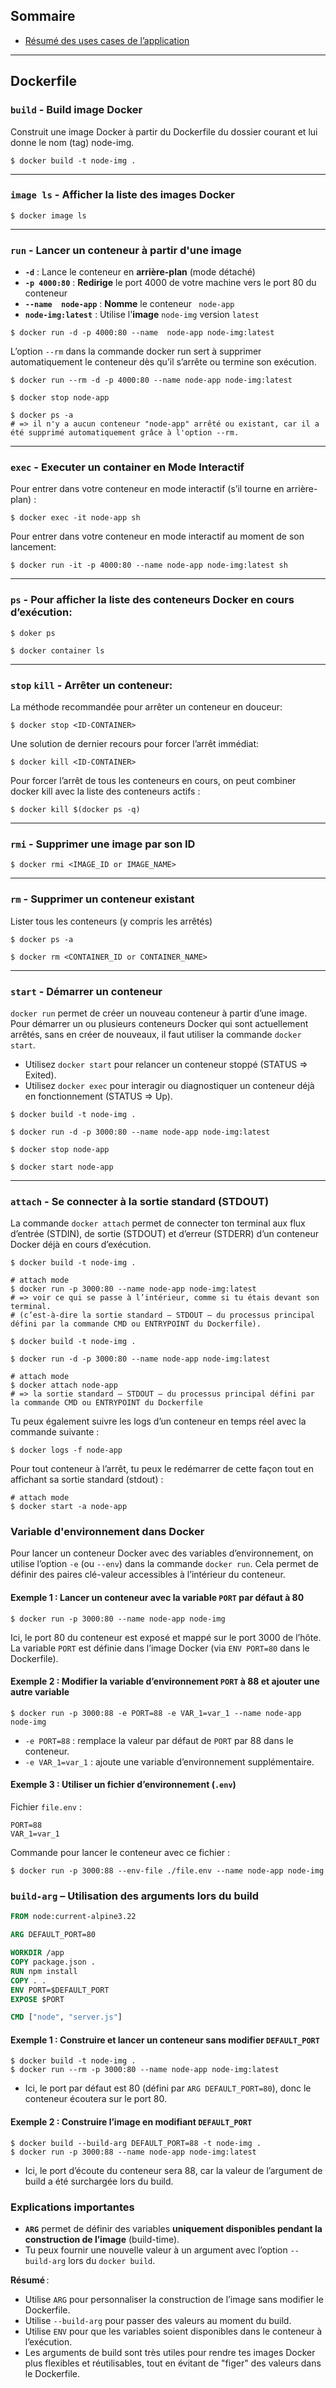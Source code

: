## Sommaire
* [Résumé des uses cases de l’application](uses_cases.md)

--- 

## Dockerfile
### `build` - Build image Docker
Construit une image Docker à partir du Dockerfile du dossier courant et lui donne le nom (tag) node-img.
```
$ docker build -t node-img .
```

---

### `image ls` - Afficher la liste des images Docker
```
$ docker image ls
```

---

### `run` - Lancer un conteneur à partir d'une image
- **`-d`** : Lance le conteneur en **arrière-plan** (mode détaché)
- **`-p 4000:80`** : **Redirige** le port 4000 de votre machine vers le port 80 du conteneur
- **`--name  node-app`** : **Nomme** le conteneur ` node-app`
- **`node-img:latest`** : Utilise l'**image** `node-img` version `latest`

```
$ docker run -d -p 4000:80 --name  node-app node-img:latest
```

L’option `--rm` dans la commande docker run sert à supprimer automatiquement le conteneur dès qu’il s’arrête ou termine son exécution.
```
$ docker run --rm -d -p 4000:80 --name node-app node-img:latest

$ docker stop node-app

$ docker ps -a
# => il n'y a aucun conteneur "node-app" arrêté ou existant, car il a été supprimé automatiquement grâce à l'option --rm.
```

---

### `exec` - Executer un container en Mode Interactif
Pour entrer dans votre conteneur en mode interactif (s’il tourne en arrière-plan) :
```
$ docker exec -it node-app sh
```

Pour entrer dans votre conteneur en mode interactif au moment de son lancement:
```
$ docker run -it -p 4000:80 --name node-app node-img:latest sh
```

---

### `ps` - Pour afficher la liste des conteneurs Docker en cours d’exécution:
```
$ doker ps

$ docker container ls
```

---

### `stop` `kill` - Arrêter un conteneur:
La méthode recommandée pour arrêter un conteneur en douceur:
```
$ docker stop <ID-CONTAINER>
```

Une solution de dernier recours pour forcer l’arrêt immédiat:
```
$ docker kill <ID-CONTAINER>
```

Pour forcer l’arrêt de tous les conteneurs en cours, on peut combiner docker kill avec la liste des conteneurs actifs :
```
$ docker kill $(docker ps -q)
```

---

### `rmi` - Supprimer une image par son ID
```
$ docker rmi <IMAGE_ID or IMAGE_NAME>
```

---

### `rm` - Supprimer un conteneur existant
Lister tous les conteneurs (y compris les arrêtés)
```
$ docker ps -a
```
```
$ docker rm <CONTAINER_ID or CONTAINER_NAME>
```

---

### `start` - Démarrer un conteneur

`docker run` permet de créer un nouveau conteneur à partir d’une image.
Pour démarrer un ou plusieurs conteneurs Docker qui sont actuellement arrêtés, sans en créer de nouveaux, il faut utiliser la commande `docker start`.

- Utilisez `docker start` pour relancer un conteneur stoppé (STATUS => Exited).
- Utilisez `docker exec` pour interagir ou diagnostiquer un conteneur déjà en fonctionnement (STATUS => Up).

```
$ docker build -t node-img .

$ docker run -d -p 3000:80 --name node-app node-img:latest

$ docker stop node-app
```
``` 
$ docker start node-app
```

---

### `attach` -  Se connecter à la sortie standard (STDOUT)
La commande `docker attach` permet de connecter ton terminal aux flux d’entrée (STDIN), de sortie (STDOUT) et d’erreur (STDERR) d’un conteneur Docker déjà en cours d’exécution.
```
$ docker build -t node-img .

# attach mode
$ docker run -p 3000:80 --name node-app node-img:latest
# => voir ce qui se passe à l’intérieur, comme si tu étais devant son terminal. 
# (c’est-à-dire la sortie standard – STDOUT – du processus principal défini par la commande CMD ou ENTRYPOINT du Dockerfile).

```
``` 
$ docker build -t node-img .

$ docker run -d -p 3000:80 --name node-app node-img:latest

# attach mode
$ docker attach node-app
# => la sortie standard – STDOUT – du processus principal défini par la commande CMD ou ENTRYPOINT du Dockerfile
```

Tu peux également suivre les logs d’un conteneur en temps réel avec la commande suivante :
```
$ docker logs -f node-app
```

Pour tout conteneur à l’arrêt, tu peux le redémarrer de cette façon tout en affichant sa sortie standard (stdout) :
```
# attach mode
$ docker start -a node-app
```

### Variable d'environnement dans Docker

Pour lancer un conteneur Docker avec des variables d’environnement, on utilise l’option `-e` (ou `--env`) dans la commande `docker run`. Cela permet de définir des paires clé-valeur accessibles à l’intérieur du conteneur.

#### Exemple 1 : Lancer un conteneur avec la variable `PORT` par défaut à 80

```
$ docker run -p 3000:80 --name node-app node-img
```

Ici, le port 80 du conteneur est exposé et mappé sur le port 3000 de l’hôte. La variable `PORT` est définie dans l’image Docker (via `ENV PORT=80` dans le Dockerfile).

#### Exemple 2 : Modifier la variable d’environnement `PORT` à 88 et ajouter une autre variable

```
$ docker run -p 3000:88 -e PORT=88 -e VAR_1=var_1 --name node-app node-img
```

- `-e PORT=88` : remplace la valeur par défaut de `PORT` par 88 dans le conteneur.
- `-e VAR_1=var_1` : ajoute une variable d’environnement supplémentaire.


#### Exemple 3 : Utiliser un fichier d’environnement (`.env`)

Fichier `file.env` :

```
PORT=88
VAR_1=var_1
```

Commande pour lancer le conteneur avec ce fichier :

```
$ docker run -p 3000:88 --env-file ./file.env --name node-app node-img
```

### `build-arg` – Utilisation des arguments lors du build

```dockerfile
FROM node:current-alpine3.22

ARG DEFAULT_PORT=80

WORKDIR /app
COPY package.json .
RUN npm install
COPY . .
ENV PORT=$DEFAULT_PORT
EXPOSE $PORT

CMD ["node", "server.js"]
```

#### Exemple 1 : Construire et lancer un conteneur sans modifier `DEFAULT_PORT`

```
$ docker build -t node-img .
$ docker run --rm -p 3000:80 --name node-app node-img:latest
```
- Ici, le port par défaut est 80 (défini par `ARG DEFAULT_PORT=80`), donc le conteneur écoutera sur le port 80.

#### Exemple 2 : Construire l’image en modifiant `DEFAULT_PORT`

```
$ docker build --build-arg DEFAULT_PORT=88 -t node-img .
$ docker run -p 3000:88 --name node-app node-img:latest
```

- Ici, le port d’écoute du conteneur sera 88, car la valeur de l’argument de build a été surchargée lors du build.


### Explications importantes

- **`ARG`** permet de définir des variables **uniquement disponibles pendant la construction de l’image** (build-time).
- Tu peux fournir une nouvelle valeur à un argument avec l’option `--build-arg` lors du `docker build`.

**Résumé** :

- Utilise `ARG` pour personnaliser la construction de l’image sans modifier le Dockerfile.
- Utilise `--build-arg` pour passer des valeurs au moment du build.
- Utilise `ENV` pour que les variables soient disponibles dans le conteneur à l’exécution.
- Les arguments de build sont très utiles pour rendre tes images Docker plus flexibles et réutilisables, tout en évitant de "figer" des valeurs dans le Dockerfile.
